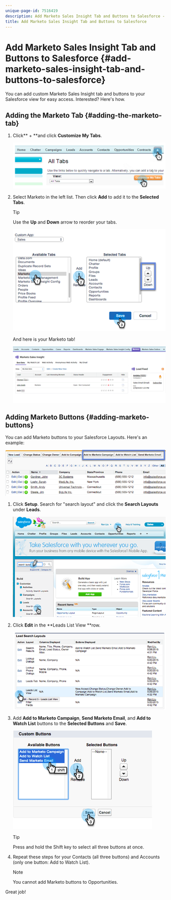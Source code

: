 ```yaml
---
unique-page-id: 7516419
description: Add Marketo Sales Insight Tab and Buttons to Salesforce - Marketo Docs - Product Documentation
title: Add Marketo Sales Insight Tab and Buttons to Salesforce
---
```


# Add Marketo Sales Insight Tab and Buttons to Salesforce {#add-marketo-sales-insight-tab-and-buttons-to-salesforce}

You can add custom Marketo Sales Insight tab and buttons to your Salesforce view for easy access. Interested? Here's how.

## Adding the Marketo Tab  {#adding-the-marketo-tab}

1. Click** + **and click **Customize My Tabs**.

   ![](assets/image2014-9-24-17-3a38-3a25.png)

1. Select Marketo in the left list. Then click **Add** to add it to the **Selected Tabs**.

   >[!TIP]
   >
   >Use the **Up** and **Down** arrow to reorder your tabs.

   ![](assets/image2015-5-27-13-3a42-3a59.png)

   And here is your Marketo tab!

   ![](assets/three-1.png)

## Adding Marketo Buttons {#adding-marketo-buttons}

You can add Marketo buttons to your Salesforce Layouts. Here's an example:

![](assets/image2015-5-26-17-3a7-3a18.png)

1. Click **Setup**. Search for "search layout" and click the **Search Layouts** under **Leads**.

   ![](assets/image2015-5-26-14-3a59-3a53.png)

1. Click **Edit** in the **Leads List View **row.

   ![](assets/image2015-5-26-16-3a7-3a24.png)

1. Add **Add to Marketo Campaign**, **Send Marketo Email**, and **Add to Watch List** buttons to the **Selected Buttons** and **Save**.

   ![](assets/image2015-5-26-16-3a59-3a34.png)

   >[!TIP]
   >
   >Press and hold the Shift key to select all three buttons at once.

1. Repeat these steps for your Contacts (all three buttons) and Accounts (only one button: Add to Watch List).

   >[!NOTE]
   >
   >You cannot add Marketo buttons to Opportunities.

Great job!
